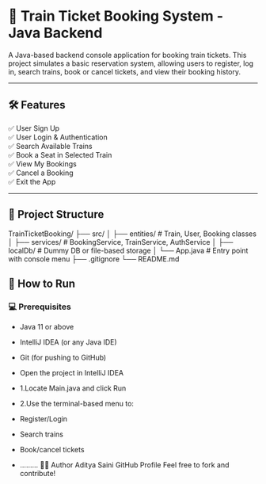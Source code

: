 # 🚆 Train Ticket Booking System - Java Backend

A Java-based backend console application for booking train tickets. This project simulates a basic reservation system, allowing users to register, log in, search trains, book or cancel tickets, and view their booking history.

---

## 🛠 Features

✅ User Sign Up  
✅ User Login & Authentication  
✅ Search Available Trains  
✅ Book a Seat in Selected Train  
✅ View My Bookings  
✅ Cancel a Booking  
✅ Exit the App

---

## 📁 Project Structure
TrainTicketBooking/
├── src/
│ ├── entities/ # Train, User, Booking classes
│ ├── services/ # BookingService, TrainService, AuthService
│ ├── localDb/ # Dummy DB or file-based storage
│ └── App.java # Entry point with console menu
├── .gitignore
└── README.md


## 🚀 How to Run

### 💻 Prerequisites
- Java 11 or above
- IntelliJ IDEA (or any Java IDE)
- Git (for pushing to GitHub)

- Open the project in IntelliJ IDEA
- 1.Locate Main.java and click Run
- 2.Use the terminal-based menu to:
-    Register/Login
-    Search trains
-    Book/cancel tickets
-    .........
🧑‍💻 Author
Aditya Saini
GitHub Profile
Feel free to fork and contribute!




